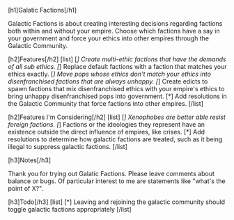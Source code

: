 [h1]Galatic Factions[/h1]

Galactic Factions is about creating interesting decisions regarding factions both within and without your empire. Choose which factions have a say in your government and force your ethics into other empires through the Galactic Community.

[h2]Features[/h2]
[list]
[*] Create multi-ethic factions that have the demands of all sub ethics.
[*] Replace default factions with a faction that matches your ethics exactly. 
[*] Move pops whose ethics don't match your ethics into disenfranchised factions that are always unhappy.
[*] Create edicts to spawn factions that mix disenfranchised ethics with your empire's ethics to bring unhappy disenfranchised pops into government.
[*] Add resolutions in the Galactic Community that force factions into other empires.
[/list]

[h2]Features I'm Considering[/h2]
[list]
[*] Xenophobes are better able resist foreign factions.
[*] Factions or the ideologies they represent have an existence outside the direct influence of empires, like crises.
[*] Add resolutions to determine how galactic factions are treated, such as it being illegal to suppress galactic factions.
[/list]

[h3]Notes[/h3]

Thank you for trying out Galatic Factions. Please leave comments about balance or bugs. Of particular interest to me are statements like "what's the point of X?".

[h3]Todo[/h3]
[list]
[*] Leaving and rejoining the galactic community should toggle galactic factions appropriately
[/list]